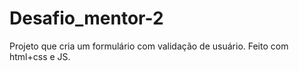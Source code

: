 # Desafio_mentor-2
Projeto que cria um formulário com validação de usuário. Feito com html+css e JS.
